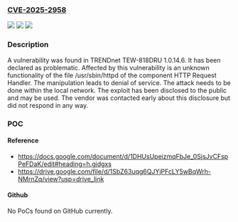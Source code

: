 ### [CVE-2025-2958](https://cve.mitre.org/cgi-bin/cvename.cgi?name=CVE-2025-2958)
![](https://img.shields.io/static/v1?label=Product&message=TEW-818DRU&color=blue)
![](https://img.shields.io/static/v1?label=Version&message=%3D%201.0.14.6%20&color=brighgreen)
![](https://img.shields.io/static/v1?label=Vulnerability&message=Denial%20of%20Service&color=brighgreen)

### Description

A vulnerability was found in TRENDnet TEW-818DRU 1.0.14.6. It has been declared as problematic. Affected by this vulnerability is an unknown functionality of the file /usr/sbin/httpd of the component HTTP Request Handler. The manipulation leads to denial of service. The attack needs to be done within the local network. The exploit has been disclosed to the public and may be used. The vendor was contacted early about this disclosure but did not respond in any way.

### POC

#### Reference
- https://docs.google.com/document/d/1DHUsUpeizmqFbJe_0SjsJvCFspPeFDaK/edit#heading=h.gjdgxs
- https://drive.google.com/file/d/1SbZ63uqg6QJYjPFcLY5wBqWrh-NMrnZq/view?usp=drive_link

#### Github
No PoCs found on GitHub currently.


